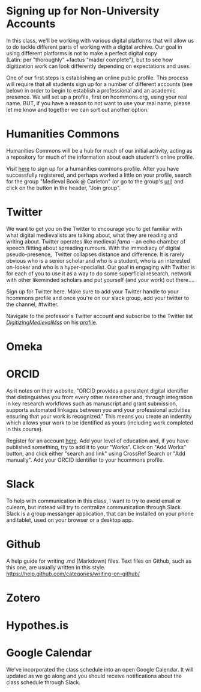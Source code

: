 # Signing up for Non-University Accounts

In this class, we'll be working with various digital platforms that will allow us to do tackle different parts of working with a digital archive. Our goal in using different platforms is not to make a perfect digital copy (Latin: per "thoroughly" +factus "made/ complete"), but to see how digitization work can look differently depending on expectations and uses.

One of our first steps is establishing an online public profile. This process will require that all students sign up for a number of different accounts (see below) in order to begin to establish a professional and an academic presence. We will set up a profile, first on hcommons.org, using your real name. BUT, if you have a reason to not want to use your real name, please let me know and together we can sort out another option.

# Humanities Commons

Humanities Commons will be a hub for much of our initial activity, acting as a repository for much of the information about each student's online profile. 

Visit [here](https://registry.hcommons.org/registry/co_petitions/start/coef:158) to sign up for a humanities commons profile.
After you have successfully registered, and perhaps worked a little on your profile, search for the group "Medieval Book @ Carleton" (or go to the group's [url](https://hcommons.org/groups/medieval-book-carleton/)) and click on the button in the header, "Join group".

# Twitter

We want to get you on the Twitter to encourage you to get familiar with what digital medievalists are talking about, what they are reading and writing about. Twitter operates like medieval *fama* – an echo chamber of speech flitting about spreading rumours. With the immediacy of digital pseudo-presence,  Twitter collapses distance and difference. It is rarely obvious who is a senior scholar and who is a student, who is an interested on-looker and who is a hyper-specialist. Our goal in engaging with Twitter is for each of you to use it as a way to do some superficial research, network with other likeminded scholars and put yourself (and your work) out there....

Sign up for Twitter here.
Make sure to add your Twitter handle to your hcommons profile and once you're on our slack group, add your twitter to the channel, #twitter. 

Navigate to the professor's Twitter account and subscribe to the Twitter list [*DigitizingMedievalMss*](https://twitter.com/savrett/lists) on his [profile](https://twitter.com/savrett).

# Omeka



# ORCID

As it notes on their website, "ORCID provides a persistent digital identifier that distinguishes you from every other researcher and, through integration in key research workflows such as manuscript and grant submission, supports automated linkages between you and your professional activities ensuring that your work is recognized." This means you create an indentity which allows your work to be identified as yours (including work completed in this course).

Register for an account [here](https://orcid.org). Add your level of education and, if you have published something, try to add it to your "Works". Click on "Add Works" button, and click either "search and link" using CrossRef Search or "Add manually". 
Add your ORCID identifier to your hcommons profile.

# Slack

To help with communication in this class, I want to try to avoid email or culearn, but instead will try to centralize communication through Slack. Slack is a group messanger application, that can be installed on your phone and tablet, used on your browser or a desktop app. 

# Github

A help guide for writing .md (Markdown) files. Text files on Github, such as this one, are usually written in this style. https://help.github.com/categories/writing-on-github/

# Zotero

# Hypothes.is

# Google Calendar

We've incorporated the class schedule into an open Google Calendar. It will updated as we go along and you should receive notifications about the class schedule through Slack. 


